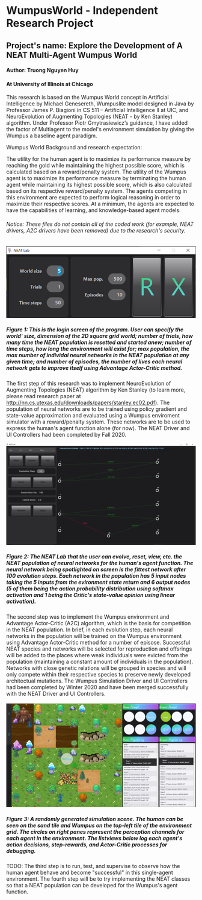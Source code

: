 # WumpusWorld - Independent Research Project
## Project's name: Explore the Development of A NEAT Multi-Agent Wumpus World
#### Author: Truong Nguyen Huy
#### At University of Illinois at Chicago


This research is based on the Wumpus World concept in Artificial Intelligence by Michael Genesereth, Wumpuslite model designed in Java by Professor James P. Biagioni in CS 511 – Artificial Intelligence II at UIC, and NeuroEvolution of Augmenting Topologies (NEAT - by Ken Stanley) algorithm. Under Professor Piotr Gmytrasiewicz’s guidance, I have added the factor of Multiagent to the model's environment simulation by giving the Wumpus a baseline agent paradigm.

Wumpus World Background and research expectation:

The utility for the human agent is to maximize its performance measure by reaching the gold while maintaining the highest possible score, which is calculated based on a reward/penalty system. The utility of the Wumpus agent is to maximize its performance measure by terminating the human agent while maintaining its highest possible score, which is also calculated based on its respective reward/penalty system. The agents competing in this environment are expected to perform logical reasoning in order to maximize their respective scores. At a minimum, the agents are expected to have the capabilities of learning, and knowledge-based agent models.

###### Notice: These files do not contain all of the coded work (for example, NEAT drivers, A2C drivers have been removed) due to the research's security.


![Login screen](src/main/resources/images/loginUI.PNG)

##### Figure 1: This is the login screen of the program. User can specify the world' size, dimension of the 2D square grid world; number of trials, how many time the NEAT population is resetted and started anew; number of time steps, how long the environment will exist for; max population, the max number of individal neural networks in the NEAT population at any given time; and number of episodes, the number of lives each neural network gets to improve itself using Advantage Actor-Critic method. 


The first step of this research was to implement NeuroEvolution of Augmenting Topologies (NEAT) algorithm by Ken Stanley (to learn more, please read research paper at http://nn.cs.utexas.edu/downloads/papers/stanley.ec02.pdf). The population of neural networks are to be trained using policy gradient and state-value approximation and evaluated using a Wumpus enviroment simulator with a reward/penalty system. These networks are to be used to express the human's agent function alone (for now). The NEAT Driver and UI Controllers had been completed by Fall 2020.

![NEAT Lab scene](src/main/resources/images/labUI.PNG)

##### Figure 2: The NEAT Lab that the user can evolve, reset, view, etc. the NEAT population of neural networks for the human's agent function. The neural network being spotlighted on screen is the fittest network after 100 evolution steps. Each network in the population has 5 input nodes taking the 5 inputs from the evironment state return and 6 output nodes (5 of them being the action probability distribution using softmax activation and 1 being the Critic's state-value opinion using linear activation).


The second step was to implement the Wumpus environment and Advantage Actor-Critic (A2C) algorithm, which is the basis for competition in the NEAT population. In brief, in each evolution step, each neural networks in the population will be trained on the Wumpus environment using Advantage Actor-Critic method for a number of episose. Successful NEAT species and networks will be selected for reproduction and offsrings will be added to the places where weak individuals were evicted from the population (maintaining a constant amount of individuals in the population). Networks with close genetic relations will be grouped in species and will only compete within their respective species to preserve newly developed architectual mutations. The Wumpus Simulation Driver and UI Controllers had been completed by Winter 2020 and have been merged successfully with the NEAT Driver and UI Controllers.

![Simulation scene](src/main/resources/images/simUI.PNG)

##### Figure 3: A randomly generated simulation scene. The human can be seen on the sand tile and Wumpus on the top-left tile of the environment grid. The circles on right panes represent the perception channels for each agent in the environment. The listviews below log each agent's action decisions, step-rewards, and Actor-Critic processes for debugging.


TODO: The third step is to run, test, and supervise to observe how the human agent behave and become "successful" in this single-agent environment. The fourth step will be to try implementing the NEAT classes so that a NEAT population can be developed for the Wumpus's agent function.
